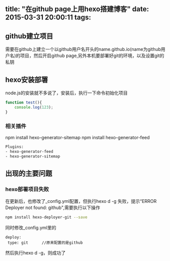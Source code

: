 title: "在github page上用hexo搭建博客"
date: 2015-03-31 20:00:11
tags:
---

## github建立项目
需要在github上建立一个以github用户名开头的name.github.io(name为github用户名)的项目，然后开启github page,另外本机要部署好git的环境，以及设置git的私钥

## hexo安装部署
node.js的安装就不多说了，安装后，执行一下命令初始化项目
``` js
function test(){
    console.log(123);
}
```
### 相关插件
npm install hexo-generator-sitemap
npm install hexo-generator-feed
``` bash
Plugins:
- hexo-generator-feed
- hexo-generator-sitemap
```


## 出现的主要问题
### hexo部署项目失败
 在更新后，也修改了_config.yml配置，但执行hexo d -g 失败，提示“ERROR Deployer not found: github",需要执行以下操作
 ```bash
 npm install hexo-deployer-git --save
 ```
 同时修改_config.yml里的
 ```
 deploy:
  type: git      //原来配置的是github
 ```
然后执行hexo d -g，则成功了
